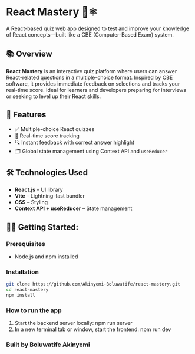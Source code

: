 # React Mastery 🧠⚛️

A React-based quiz web app designed to test and improve your knowledge of React concepts—built like a CBE (Computer-Based Exam) system.

## 📚 Overview

**React Mastery** is an interactive quiz platform where users can answer React-related questions in a multiple-choice format. Inspired by CBE software, it provides immediate feedback on selections and tracks your real-time score. Ideal for learners and developers preparing for interviews or seeking to level up their React skills.

## 🚀 Features

- ✅ Multiple-choice React quizzes
- 🧠 Real-time score tracking
- 🔍 Instant feedback with correct answer highlight
- 🗂️ Global state management using Context API and `useReducer`

## 🛠️ Technologies Used

- **React.js** – UI library
- **Vite** – Lightning-fast bundler
- **CSS** – Styling
- **Context API + useReducer** – State management

## 🧑‍💻 Getting Started:

### Prerequisites

- Node.js and npm installed

### Installation

```bash
git clone https://github.com/Akinyemi-Boluwatife/react-mastery.git
cd react-mastery
npm install
```

### How to run the app
1.  Start the backend server locally: npm run server
2.  In a new terminal tab or window, start the frontend: npm run dev

### Built by Boluwatife Akinyemi
